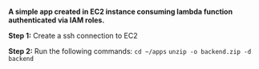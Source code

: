 **A simple app created in EC2 instance consuming lambda function authenticated via IAM roles.**

**Step 1:** Create a ssh connection to EC2

**Step 2:** Run the following commands:
```cd ~/apps```
```unzip -o backend.zip -d backend```
